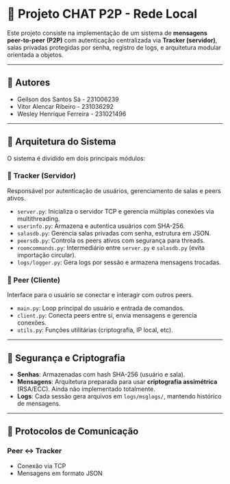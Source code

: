 # 📡 Projeto CHAT P2P - Rede Local

Este projeto consiste na implementação de um sistema de **mensagens peer-to-peer (P2P)** com autenticação centralizada via **Tracker (servidor)**, salas privadas protegidas por senha, registro de logs, e arquitetura modular orientada a objetos.

---

## 👥 Autores

- Geilson dos Santos Sá - 231006239  
- Vitor Alencar Ribeiro - 231036292  
- Wesley Henrique Ferreira - 231021496  

---

## 🧱 Arquitetura do Sistema

O sistema é dividido em dois principais módulos:

### 🔹 Tracker (Servidor)
Responsável por autenticação de usuários, gerenciamento de salas e peers ativos.

- `server.py`: Inicializa o servidor TCP e gerencia múltiplas conexões via multithreading.
- `userinfo.py`: Armazena e autentica usuários com SHA-256.
- `salasdb.py`: Gerencia salas privadas com senha, estrutura em JSON.
- `peersdb.py`: Controla os peers ativos com segurança para threads.
- `roomcommands.py`: Intermediário entre `server.py` e `salasdb.py` (evita importação circular).
- `logs/logger.py`: Gera logs por sessão e armazena mensagens trocadas.
  
### 🔸 Peer (Cliente)
Interface para o usuário se conectar e interagir com outros peers.

- `main.py`: Loop principal do usuário e entrada de comandos.
- `client.py`: Conecta peers entre si, envia mensagens e gerencia conexões.
- `utils.py`: Funções utilitárias (criptografia, IP local, etc).

---

## 🔐 Segurança e Criptografia

- **Senhas**: Armazenadas com hash SHA-256 (usuário e sala).
- **Mensagens**: Arquitetura preparada para usar **criptografia assimétrica** (RSA/ECC). Ainda não implementado totalmente.
- **Logs**: Cada sessão gera arquivos em `logs/msglogs/`, mantendo histórico de mensagens.

---

## 🔄 Protocolos de Comunicação

### Peer ↔️ Tracker
- Conexão via TCP
- Mensagens em formato JSON

